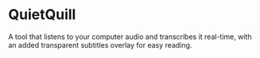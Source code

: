 # QuietQuill
A tool that listens to your computer audio and transcribes it real-time, with an added transparent subtitles overlay for easy reading.
